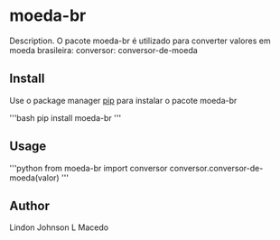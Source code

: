 # moeda-br

Description.
O pacote moeda-br é utilizado para converter valores em moeda brasileira:
    conversor:
        conversor-de-moeda

## Install

Use o package manager [pip](https://pip.pypa.io/en/stable) para instalar o pacote moeda-br

'''bash
pip install moeda-br
'''

## Usage

'''python
from moeda-br import conversor
conversor.conversor-de-moeda(valor)
'''

## Author

Lindon Johnson L Macedo

